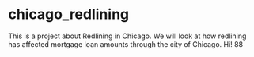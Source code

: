 # chicago_redlining

This is a project about Redlining in Chicago. We will look at how redlining has affected mortgage loan amounts through the city of Chicago. Hi! 88